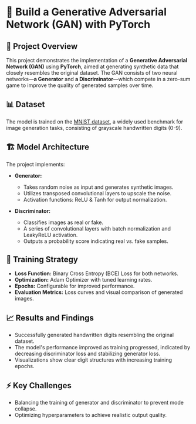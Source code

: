 # 🧠 Build a Generative Adversarial Network (GAN) with PyTorch  

## 🚀 Project Overview  
This project demonstrates the implementation of a **Generative Adversarial Network (GAN)** using **PyTorch**, aimed at generating synthetic data that closely resembles the original dataset. The GAN consists of two neural networks—**a Generator** and **a Discriminator**—which compete in a zero-sum game to improve the quality of generated samples over time.  

## 📊 Dataset  
The model is trained on the [MNIST dataset](http://yann.lecun.com/exdb/mnist/), a widely used benchmark for image generation tasks, consisting of grayscale handwritten digits (0-9).  

## 🏗️ Model Architecture  
The project implements:  

- **Generator:**  
  - Takes random noise as input and generates synthetic images.  
  - Utilizes transposed convolutional layers to upscale the noise.  
  - Activation functions: ReLU & Tanh for output normalization.  

- **Discriminator:**  
  - Classifies images as real or fake.  
  - A series of convolutional layers with batch normalization and LeakyReLU activation.  
  - Outputs a probability score indicating real vs. fake samples.  

## 🔧 Training Strategy  
- **Loss Function:** Binary Cross Entropy (BCE) Loss for both networks.  
- **Optimization:** Adam Optimizer with tuned learning rates.  
- **Epochs:** Configurable for improved performance.  
- **Evaluation Metrics:** Loss curves and visual comparison of generated images.  

## 📈 Results and Findings  
- Successfully generated handwritten digits resembling the original dataset.  
- The model's performance improved as training progressed, indicated by decreasing discriminator loss and stabilizing generator loss.  
- Visualizations show clear digit structures with increasing training epochs.  

## ⚡ Key Challenges  
- Balancing the training of generator and discriminator to prevent mode collapse.  
- Optimizing hyperparameters to achieve realistic output quality.  
